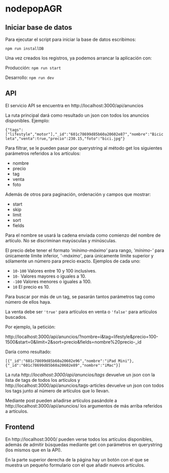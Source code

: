 # nodepopAGR

## Iniciar base de datos
Para ejecutar el script para iniciar la base de datos escribimos:

`npm run installDB`

Una vez creados los registros, ya podemos arrancar la aplicación con:

Producción: `npm run start`

Desarrollo: `npm run dev`

## API
El servicio API se encuentra en http://localhost:3000/api/anuncios

La ruta principal dará como resultado un json con todos los anuncios disponibles. Ejemplo:

`{"tags":["lifestyle","motor"],"_id":"601c78699d85b60a20602e87","nombre":"Bicicleta","venta":true,"precio":230.15,"foto":"bici.jpg"}`

Para filtrar, se le pueden pasar por querystring al método get los siguientes parámetros referidos a los artículos:
- nombre
- precio
- tag
- venta
- foto

Además de otros para paginación, ordenación y campos que mostrar:
- start
- skip
- limit
- sort
- fields

Para el nombre se usará la cadena enviada como comienzo del nombre de artículo. No se discriminan mayúsculas y minúsculas.

El precio debe tener el formato *'mínimo-máximo'* para rango, *'mínimo-'* para únicamente límite inferior, *'-máximo'*, para únicamente límite superior y sólamente un número para precio exacto.
Ejemplos de cada uno:

- `10-100` Valores entre 10 y 100 inclusives.
- `10-` Valores mayores o iguales a 10.
- `-100` Valores menores o iguales a 100.
- `10` El precio es 10.

Para buscar por más de un tag, se pasarán tantos parámetros tag como número de ellos haya.

La venta debe ser `'true'` para artículos en venta o `'false'` para artículos buscados.

Por ejemplo, la petición:

http://localhost:3000/api/anuncios/?nombre=i&tag=lifestyle&precio=100-1500&start=0&limit=2&sort=precio&fields=nombre%20precio-_id

Daría como resultado:

`[{"_id":"601c78699d85b60a20602e96","nombre":"iPad Mini"},{"_id":"601c78699d85b60a20602e89","nombre":"iMac"}]`

La ruta *http://localhost:3000/api/anuncios/tags* devuelve un json con la lista de tags de todos los artículos y http://localhost:3000/api/anuncios/tags-articles devuelve un json con todos los tags junto al número de artículos que lo llevan.

Mediante post pueden añadirse artículos pasándole a http://localhost:3000/api/anuncios/ los argumentos de más arriba referidos a artículos.

## Frontend

En http://localhost:3000/ pueden verse todos los artículos disponibles, además de admitir búsquedas mediante get con parámetros en querystring (los mismos que en la API).

En la parte superior derecha de la página hay un botón con el que se muestra un pequeño formulario con el que añadir nuevos artículos.